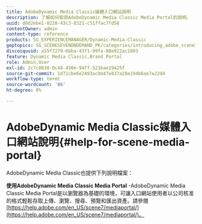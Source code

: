 ```yaml
---
title: AdobeDynamic Media Classic媒體入口網站說明
description: 了解如何取得AdobeDynamic Media Classic Media Portal的說明。
uuid: d8d2ebe1-0228-43c3-8321-c51ffac7fd58
contentOwner: admin
content-type: reference
products: SG_EXPERIENCEMANAGER/Dynamic-Media-Classic
geptopics: SG_SCENESEVENONDEMAND_PK/categories/introducing_adobe_scene7
discoiquuid: a55f7279-6bba-43f1-99fa-88e922ac1803
feature: Dynamic Media Classic,Brand Portal
role: Admin,User
exl-id: 2c7c0838-0c48-450e-94ff-521bae19425f
source-git-commit: 1d71cbe6e2493ac8d47e837a20e194b6ae7a22d4
workflow-type: tm+mt
source-wordcount: '86'
ht-degree: 0%

---
```


# AdobeDynamic Media Classic媒體入口網站說明{#help-for-scene-media-portal}

AdobeDynamic Media Classic也提供下列說明檔案：

**使用AdobeDynamic Media Classic Media Portal**  -AdobeDynamic Media Classic Media Portal是以瀏覽器為基礎的環境，可讓入口網站使用者以公司核准的格式輕鬆存取上傳、瀏覽、搜尋、預覽和匯出資產。請參閱[https://help.adobe.com/en_US/scene7/mediaportal/](https://help.adobe.com/en_US/scene7/mediaportal/)。

<!-- Is this topic still needed? -rb 04/22/21
 used to point to www.adobe.com/go/learn_sc7_mediaportalusing_en and http://help.adobe.com/en_US/scene7/mediaportal/-->